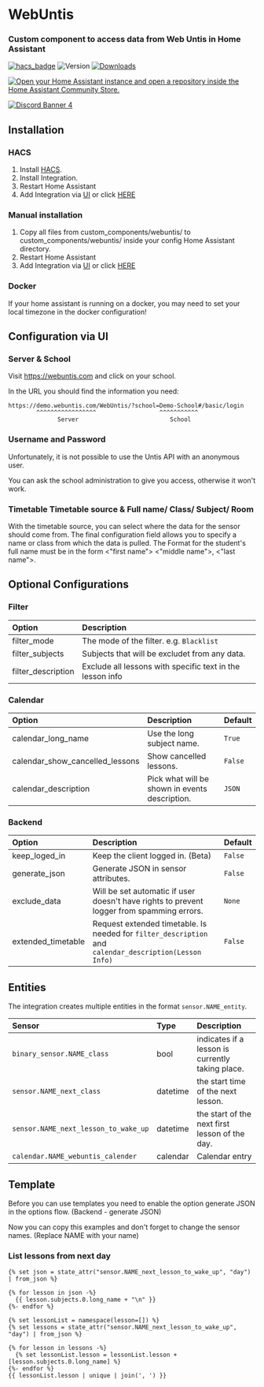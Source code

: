 # WebUntis

### Custom component to access data from Web Untis in Home Assistant

[![hacs_badge](https://img.shields.io/badge/HACS-Default-orange.svg)](https://github.com/custom-components/hacs)
![Version](https://img.shields.io/github/v/release/JonasJoKuJonas/homeassistant-WebUntis)
[![Downloads](https://img.shields.io/github/downloads/JonasJoKuJonas/homeassistant-WebUntis/total)](https://tooomm.github.io/github-release-stats/?username=JonasJoKuJonas&repository=HomeAssistant-WebUntis)



[![Open your Home Assistant instance and open a repository inside the Home Assistant Community Store.](https://my.home-assistant.io/badges/hacs_repository.svg)](https://my.home-assistant.io/redirect/hacs_repository/?owner=JonasJoKuJonas&repository=Homeassistant-WebUntis)



[![Discord Banner 4](https://discordapp.com/api/guilds/1090218586565509170/widget.png?style=banner4)](https://discord.gg/34EHnHQaPm)




## Installation

### HACS

1. Install [HACS](https://github.com/custom-components/hacs).
2. Install Integration.
3. Restart Home Assistant
4. Add Integration via [UI](https://my.home-assistant.io/redirect/integrations/) or click [HERE](https://my.home-assistant.io/redirect/config_flow_start/?domain=webuntis)

### Manual installation 

1. Copy all files from custom_components/webuntis/ to custom_components/webuntis/ inside your config Home Assistant directory.
2. Restart Home Assistant
4. Add Integration via [UI](https://my.home-assistant.io/redirect/integrations/) or click [HERE](https://my.home-assistant.io/redirect/config_flow_start/?domain=webuntis)

### Docker
If your home assistant is running on a docker, you may need to set your local timezone in the docker configuration!

## Configuration via UI

### Server & School
Visit https://webuntis.com and click on your school.

In the URL you should find the information you need:
```
https://demo.webuntis.com/WebUntis/?school=Demo-School#/basic/login
        ^^^^^^^^^^^^^^^^^                  ^^^^^^^^^^^
              Server                          School
```

### Username and Password
Unfortunately, it is not possible to use the Untis API with an anonymous user.

You can ask the school administration to give you access, otherwise it won't work.

### Timetable Timetable source & Full name/ Class/ Subject/ Room
With the timetable source, you can select where the data for the sensor should come from.
The final configuration field allows you to specify a name or class from which the data is pulled.
The Format for the student's full name must be in the form <"first name"> <"middle name">, <"last name">.

## Optional Configurations

### Filter
|Option|Description
|:-----|:----------
|filter_mode|The mode of the filter. e.g. `Blacklist`
|filter_subjects|Subjects that will be excludet from any data.
|filter_description|Exclude all lessons with specific text in the lesson info

### Calendar
|Option|Description|Default
|:-----|:----------|-------
|calendar_long_name|Use the long subject name.|`True`
|calendar_show_cancelled_lessons|Show cancelled lessons.|`False`
|calendar_description|Pick what will be shown in events description.|`JSON`

### Backend
|Option|Description|Default
|:-----|:----------|-------
|keep_loged_in|Keep the client logged in. (Beta)|`False`
|generate_json|Generate JSON in sensor attributes.|`False`
|exclude_data|Will be set automatic if user doesn't have rights to prevent logger from spamming errors.|`None`
|extended_timetable|Request extended timetable. Is needed for `filter_description` and `calendar_description(Lesson Info)`|`False`



## Entities

The integration creates multiple entities in the format `sensor.NAME_entity`.

|Sensor  |Type|Description
|:-----------|:---|:------------
|`binary_sensor.NAME_class`| bool | indicates if a lesson is currently taking place.
|`sensor.NAME_next_class`| datetime | the start time of the next lesson.
|`sensor.NAME_next_lesson_to_wake_up`| datetime | the start of the next first lesson of the day.
|`calendar.NAME_webuntis_calender`| calendar | Calendar entry

## Template
Before you can use templates you need to enable the option generate JSON in the options flow. (Backend - generate JSON)

Now you can copy this examples and don't forget to change the sensor names. (Replace NAME with your name)
### List lessons from next day
```
{% set json = state_attr("sensor.NAME_next_lesson_to_wake_up", "day") | from_json %}

{% for lesson in json -%}
  {{ lesson.subjects.0.long_name + "\n" }}
{%- endfor %}
```

```
{% set lessonList = namespace(lesson=[]) %}
{% set lessons = state_attr("sensor.NAME_next_lesson_to_wake_up", "day") | from_json %}

{% for lesson in lessons -%}
  {% set lessonList.lesson = lessonList.lesson + [lesson.subjects.0.long_name] %}
{%- endfor %}
{{ lessonList.lesson | unique | join(', ') }}
```
